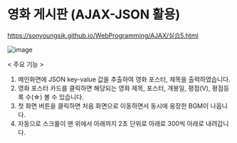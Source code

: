 # 영화 게시판 (AJAX-JSON 활용)

https://sonyoungsik.github.io/WebProgramming/AJAX/실습5.html

![image](https://user-images.githubusercontent.com/102119900/168915366-b67f3fed-c34c-4ec0-bff9-e146830331fc.png)

< 주요 기능 >

1. 메인화면에 JSON key-value 값을 추출하여 영화 포스터, 제목을 출력하였습니다.
2. 영화 포스터 카드를 클릭하면 해당되는 영화 제목, 포스터, 개봉일, 평점(V), 평점등록 수(☆) 볼 수 있습니다.
3. 첫 화면 버튼을 클릭하면 처음 화면으로 이동하면서 동시에 웅장한 BGM이 나옵니다.
4. 자동으로 스크롤이 맨 위에서 아래까지 2초 단위로 아래로 300씩 아래로 내려갑니다. 
